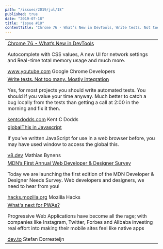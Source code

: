 ```yaml
---
path: "/issues/2019/jul/18"
published: true
date: "2019-07-18"
title: "Issue #18"
contentTitle: "Chrome 76 - What’s New in DevTools, Write tests. Not too many. Mostly integration and globalThis in Javascript ..."
---
```

<center>
	<table align="center" border="0" cellspacing="0" width="100%" height="100%" cellpadding="0">
    <tbody>
				<tr>
					<td>
            <div class="issue__content">
              <a href="https://www.youtube.com/watch?v=GLUB2yzk0ZQ" target="_blank" rel="noopener noreferrer">
                <span class="issue__content-title">Chrome 76 - What’s New in DevTools</span>
              </a>
							<p class="issue__content-desc">Autocomplete with CSS values, A new UI for network settings and Real-time total memory usage
 and much more.
</p>
							<div class="issue__content-info"><a href="https://www.youtube.com/watch?v=GLUB2yzk0ZQ" target="_blank" rel="noopener noreferrer">www.youtube.com</a> <span>Google Chrome Developers</span></div>
						</div>
					</td>
				</tr>
				<tr>
					<td>
            <div class="issue__content">
              <a href="https://kentcdodds.com/blog/write-tests" target="_blank" rel="noopener noreferrer">
                <span class="issue__content-title">Write tests. Not too many. Mostly integration</span>
              </a>
							<p class="issue__content-desc">Yes, for most projects you should write automated tests. You should if you value your time anyway. Much better to catch a bug locally from the tests than getting a call at 2:00 in the morning and fix it then.</p>
							<div class="issue__content-info"><a href="https://kentcdodds.com/blog/write-tests" target="_blank" rel="noopener noreferrer">kentcdodds.com</a> <span>Kent C Dodds</span></div>
						</div>
					</td>
				</tr>
				<tr>
					<td>
            <div class="issue__content">
              <a href="https://v8.dev/features/globalthis" target="_blank" rel="noopener noreferrer">
                <span class="issue__content-title">globalThis in Javascript</span>
              </a>
							<p class="issue__content-desc">If you’ve written JavaScript for use in a web browser before, you may have used window to access the global this.</p>
							<div class="issue__content-info"><a href="https://v8.dev/features/globalthis" target="_blank" rel="noopener noreferrer">v8.dev</a> <span>Mathias Bynens</span></div>
						</div>
					</td>
				</tr>
				<tr>
					<td>
            <div class="issue__content">
              <a href="https://hacks.mozilla.org/2019/07/mdn-web-developer-designer-survey/" target="_blank" rel="noopener noreferrer">
                <span class="issue__content-title">MDN’s First Annual Web Developer & Designer Survey</span>
              </a>
							<p class="issue__content-desc">Today we are launching the first edition of the MDN Developer & Designer Needs Survey. Web developers and designers, we need to hear from you!</p>
							<div class="issue__content-info"><a href="https://hacks.mozilla.org/2019/07/mdn-web-developer-designer-survey/" target="_blank" rel="noopener noreferrer">hacks.mozilla.org</a> <span>Mozilla Hacks</span></div>
						</div>
					</td>
				</tr>
				<tr>
					<td>
            <div class="issue__content">
              <a href="https://dev.to/stefandorresteijn/what-s-next-for-pwas-942" target="_blank" rel="noopener noreferrer">
                <span class="issue__content-title">What's next for PWAs?</span>
              </a>
							<p class="issue__content-desc">Progressive Web Applications have become all the rage; with companies like Instagram, Twitter, Forbes and Alibaba investing real effort into making their mobile sites feel like native apps</p>
							<div class="issue__content-info"><a href="https://dev.to/stefandorresteijn/what-s-next-for-pwas-942" target="_blank" rel="noopener noreferrer">dev.to</a> <span>Stefan Dorresteijn</span></div>
						</div>
					</td>
				</tr></tbody>
  </table>
</center>
